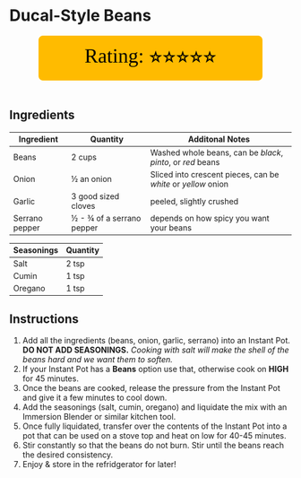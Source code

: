 # Ducal-Style Beans

<div align="center">
  <img src="../graphics/svg/stars-5.svg" alt="Rating">
</div>

<br>

## Ingredients
| Ingredient | Quantity | Additonal Notes |
| --- | --- | --- |
| Beans | 2 cups | Washed whole beans, can be *black*, *pinto*, or *red* beans |
| Onion | ½ an onion | Sliced into crescent pieces, can be *white* or *yellow* onion |
| Garlic | 3 good sized cloves | peeled, slightly crushed |
| Serrano pepper | ½ - ¾ of a serrano pepper | depends on how spicy you want your beans |

| Seasonings | Quantity |
| --- | --- |
| Salt | 2 tsp |
| Cumin | 1 tsp |
| Oregano | 1 tsp |

## Instructions
1. Add all the ingredients (beans, onion, garlic, serrano) into an Instant Pot. **DO NOT ADD SEASONINGS.** *Cooking with salt will make the shell of the beans hard and we want them to soften.*
1. If your Instant Pot has a **Beans** option use that, otherwise cook on **HIGH** for 45 minutes.
1. Once the beans are cooked, release the pressure from the Instant Pot and give it a few minutes to cool down.
1. Add the seasonings (salt, cumin, oregano) and liquidate the mix with an Immersion Blender or similar kitchen tool.
1. Once fully liquidated, transfer over the contents of the Instant Pot into a pot that can be used on a stove top and heat on low for 40-45 minutes.
1. Stir constantly so that the beans do not burn. Stir until the beans reach the desired consistency.
1. Enjoy & store in the refridgerator for later!
